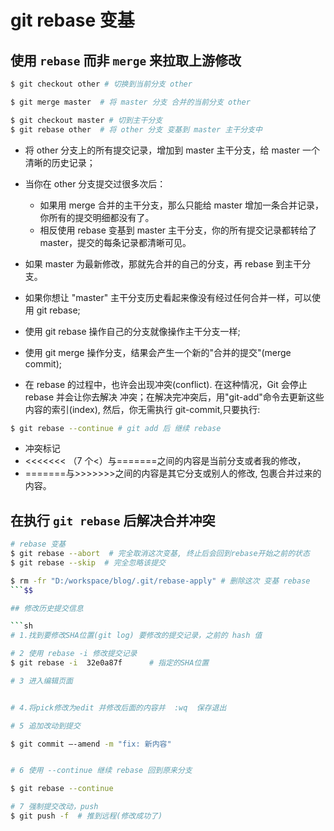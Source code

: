 # git rebase 变基

## 使用 `rebase` 而非 `merge` 来拉取上游修改

```bash
$ git checkout other # 切换到当前分支 other

$ git merge master  # 将 master 分支 合并的当前分支 other

$ git checkout master # 切到主干分支
$ git rebase other  # 将 other 分支 变基到 master 主干分支中
```

-   将 other 分支上的所有提交记录，增加到 master 主干分支，给 master 一个清晰的历史记录；

-   当你在 other 分支提交过很多次后：
    -   如果用 merge 合并的主干分支，那么只能给 master 增加一条合并记录，你所有的提交明细都没有了。
    -   相反使用 rebase 变基到 master 主干分支，你的所有提交记录都转给了 master，提交的每条记录都清晰可见。
-   如果 master 为最新修改，那就先合并的自己的分支，再 rebase 到主干分支。
-   如果你想让 "master" 主干分支历史看起来像没有经过任何合并一样，可以使用 git rebase;
-   使用 git rebase 操作自己的分支就像操作主干分支一样;
-   使用 git merge 操作分支，结果会产生一个新的"合并的提交"(merge commit);
-   在 rebase 的过程中，也许会出现冲突(conflict). 在这种情况，Git 会停止 rebase 并会让你去解决 冲突；在解决完冲突后，用"git-add"命令去更新这些内容的索引(index), 然后，你无需执行 git-commit,只要执行:

```sh
$ git rebase --continue # git add 后 继续 rebase
```

- 冲突标记
-  <<<<<<< （7 个<）与=======之间的内容是当前分支或者我的修改，
- =======与>>>>>>>之间的内容是其它分支或别人的修改, 包裹合并过来的内容。

## 在执行 `git rebase` 后解决合并冲突

```sh
# rebase 变基
$ git rebase --abort  # 完全取消这次变基, 终止后会回到rebase开始之前的状态
$ git rebase --skip  # 完全忽略该提交

$ rm -fr "D:/workspace/blog/.git/rebase-apply" # 删除这次 变基 rebase
```$$

## 修改历史提交信息

```sh
# 1.找到要修改SHA位置(git log) 要修改的提交记录，之前的 hash 值

# 2 使用 rebase -i 修改提交记录
$ git rebase -i  32e0a87f      # 指定的SHA位置

# 3 进入编辑页面


# 4.将pick修改为edit 并修改后面的内容并  :wq  保存退出

# 5 追加改动到提交 

$ git commit –-amend -m "fix: 新内容"


# 6 使用 --continue 继续 rebase 回到原来分支

$ git rebase --continue

# 7 强制提交改动，push
$ git push -f  # 推到远程(修改成功了)

```
